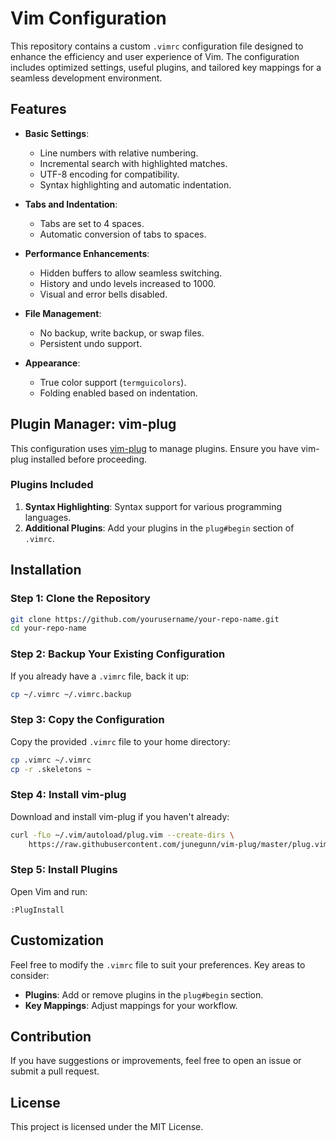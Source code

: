 
# Vim Configuration

This repository contains a custom `.vimrc` configuration file designed to enhance the efficiency and user experience of Vim. The configuration includes optimized settings, useful plugins, and tailored key mappings for a seamless development environment.

## Features

- **Basic Settings**: 
  - Line numbers with relative numbering.
  - Incremental search with highlighted matches.
  - UTF-8 encoding for compatibility.
  - Syntax highlighting and automatic indentation.

- **Tabs and Indentation**:
  - Tabs are set to 4 spaces.
  - Automatic conversion of tabs to spaces.

- **Performance Enhancements**:
  - Hidden buffers to allow seamless switching.
  - History and undo levels increased to 1000.
  - Visual and error bells disabled.

- **File Management**:
  - No backup, write backup, or swap files.
  - Persistent undo support.

- **Appearance**:
  - True color support (`termguicolors`).
  - Folding enabled based on indentation.

## Plugin Manager: vim-plug

This configuration uses [vim-plug](https://github.com/junegunn/vim-plug) to manage plugins. Ensure you have vim-plug installed before proceeding.

### Plugins Included

1. **Syntax Highlighting**: Syntax support for various programming languages.
2. **Additional Plugins**: Add your plugins in the `plug#begin` section of `.vimrc`.

## Installation

### Step 1: Clone the Repository
```bash
git clone https://github.com/yourusername/your-repo-name.git
cd your-repo-name
```

### Step 2: Backup Your Existing Configuration
If you already have a `.vimrc` file, back it up:
```bash
cp ~/.vimrc ~/.vimrc.backup
```

### Step 3: Copy the Configuration
Copy the provided `.vimrc` file to your home directory:
```bash
cp .vimrc ~/.vimrc
cp -r .skeletons ~
```

### Step 4: Install vim-plug
Download and install vim-plug if you haven't already:
```bash
curl -fLo ~/.vim/autoload/plug.vim --create-dirs \
    https://raw.githubusercontent.com/junegunn/vim-plug/master/plug.vim
```

### Step 5: Install Plugins
Open Vim and run:
```vim
:PlugInstall
```

## Customization

Feel free to modify the `.vimrc` file to suit your preferences. Key areas to consider:
- **Plugins**: Add or remove plugins in the `plug#begin` section.
- **Key Mappings**: Adjust mappings for your workflow.

## Contribution

If you have suggestions or improvements, feel free to open an issue or submit a pull request.

## License

This project is licensed under the MIT License.
